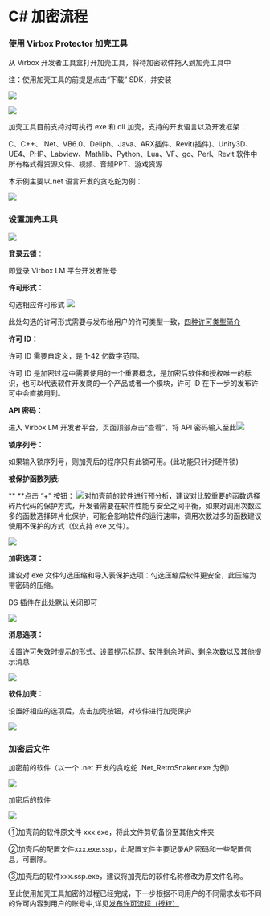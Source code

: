 # C\# 加密流程

### 使用 Virbox Protector 加壳工具

从 Virbox 开发者工具盒打开加壳工具，将待加密软件拖入到加壳工具中

注：使用加壳工具的前提是点击“下载” SDK，并安装

![](/assets/import100.png)

![](/assets/import102.png)

加壳工具目前支持对可执行 exe 和 dll 加壳，支持的开发语言以及开发框架：

C、C++、.Net、VB6.0、Deliph、Java、ARX插件、Revit\(插件\)、Unity3D、UE4、PHP、Labview、Mathlib、Python、Lua、VF、go、Perl、Revit 软件中所有格式得资源文件、视频、音频PPT、游戏资源

本示例主要以.net 语言开发的贪吃蛇为例：

![](/assets/import122.png)

### 设置加壳工具

![](/assets/import101.png)

**登录云锁**：

即登录 Virbox LM 平台开发者账号

**许可形式：**

勾选相应许可形式       ![](/assets/import106.png)

此处勾选的许可形式需要与发布给用户的许可类型一致，[四种许可类型简介](/Virbox/si-zhong-xu-ke-jian-jie.md)

**许可 ID：**

许可 ID 需要自定义，是 1-42 亿数字范围。

许可 ID 是加密过程中需要使用的一个重要概念，是加密后软件和授权唯一的标识，也可以代表软件开发商的一个产品或者一个模块，许可 ID 在下一步的发布许可中会直接用到。

**API 密码：**

进入 Virbox LM 开发者平台，页面顶部点击“查看”，将 API 密码输入至此![](/assets/import107.png)

**锁序列号：**

如果输入锁序列号，则加壳后的程序只有此锁可用。\(此功能只针对硬件锁\)

**被保护函数列表:**

** **点击 “+” 按钮：  ![](/assets/import110.png)对加壳前的软件进行预分析，建议对比较重要的函数选择碎片代码的保护方式，开发者需要在软件性能与安全之间平衡，如果对调用次数过多的函数选择碎片化保护，可能会影响软件的运行速率，调用次数过多的函数建议使用不保护的方式（仅支持 exe 文件）。

![](/assets/import132.png)

**加密选项：**

建议对 exe 文件勾选压缩和导入表保护选项：勾选压缩后软件更安全，此压缩为带密码的压缩。

DS 插件在此处默认关闭即可

![](/assets/import115.png)

**消息选项：**

设置许可失效时提示的形式、设置提示标题、软件剩余时间、剩余次数以及其他提示消息

![](/assets/import113.png)

**软件加壳：**

设置好相应的选项后，点击加壳按钮，对软件进行加壳保护

![](/assets/import116.png)

### 加密后文件

加密前的软件（以一个 .net 开发的贪吃蛇 .Net\_RetroSnaker.exe 为例）

![](/assets/import133.png)

加密后的软件

![](/assets/import134.png)

①加壳前的软件原文件 xxx.exe，将此文件剪切备份至其他文件夹

②加壳后的配置文件xxx.exe.ssp，此配置文件主要记录API密码和一些配置信息，可删除。

③加壳后的软件xxx.ssp.exe，建议将加壳后的软件名称修改为原文件名称。

至此使用加壳工具加密的过程已经完成，下一步根据不同用户的不同需求发布不同的许可内容到用户的账号中,详见[发布许可流程（授权）](/xu-ke-liu-cheng.md)

